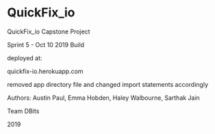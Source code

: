 # QuickFix_io

QuickFix_io Capstone Project

Sprint 5 - Oct 10 2019 Build

deployed at:

quickfix-io.herokuapp.com

removed app directory file and changed
import statements accordingly 

Authors:
Austin Paul, Emma Hobden, 
Haley Walbourne, Sarthak Jain

Team DBits

2019 
